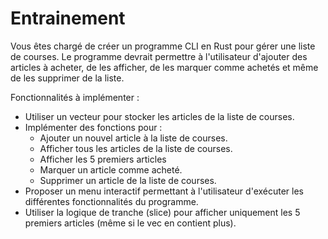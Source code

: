 # Entrainement

Vous êtes chargé de créer un programme CLI en Rust pour gérer une liste de courses. Le programme devrait permettre à l'utilisateur d'ajouter des articles à acheter, de les afficher, de les marquer comme achetés et même de les supprimer de la liste.

Fonctionnalités à implémenter :

- Utiliser un vecteur pour stocker les articles de la liste de courses.
- Implémenter des fonctions pour :
    - Ajouter un nouvel article à la liste de courses.
    - Afficher tous les articles de la liste de courses.
    - Afficher les 5 premiers articles
    - Marquer un article comme acheté.
    - Supprimer un article de la liste de courses.
- Proposer un menu interactif permettant à l'utilisateur d'exécuter les différentes fonctionnalités du programme.
- Utiliser la logique de tranche (slice) pour afficher uniquement les 5 premiers articles (même si le vec en contient plus).